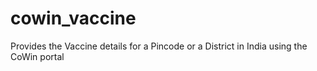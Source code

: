 # cowin_vaccine
Provides the Vaccine details for a Pincode or a District in India using the CoWin portal
